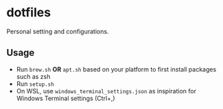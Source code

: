 # dotfiles
Personal setting and configurations.

## Usage
* Run `brew.sh` **OR** `apt.sh` based on your platform to first install packages such as zsh
* Run `setup.sh`
* On WSL, use `windows_terminal_settings.json` as inspiration for Windows Terminal settings (Ctrl+,)


